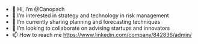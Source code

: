 - 👋 Hi, I’m @Canopach
- 👀 I’m interested in strategy and technology in risk management
- 🌱 I’m currently sharing planning and forecasting techniques
- 💞️ I’m looking to collaborate on advising startups and innovators
- 📫 How to reach me https://www.linkedin.com/company/842836/admin/

<!---
Canopach/Canopach is a ✨ special ✨ repository because its `README.md` (this file) appears on your GitHub profile.
You can click the Preview link to take a look at your changes.
--->
